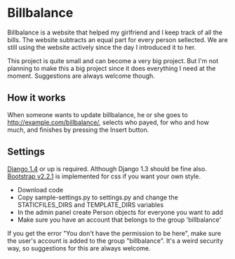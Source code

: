 Billbalance
===========

Billbalance is a website that helped my girlfriend and I keep track of all the bills.
The website subtracts an equal part for every person sellected.
We are still using the website actively since the day I introduced it to her.

This project is quite small and can become a very big project. 
But I'm not planning to make this a big project since it does everything I need at the moment.
Suggestions are always welcome though.


How it works
------------

When someone wants to update billbalance, he or she goes to http://example.com/billbalance/,
selects who payed,
for who and how much,
and finishes by pressing the Insert button.


Settings
--------

[Django 1.4](https://www.djangoproject.com/) or up is required. Although Django 1.3 should be fine also.
[Bootstrap v2.2.1](http://twitter.github.com/bootstrap/) is implemented for css if you want your own style.

* Download code
* Copy sample-settings.py to settings.py and change the STATICFILES_DIRS and TEMPLATE_DIRS variables
* In the admin panel create Person objects for everyone you want to add
* Make sure you have an account that belongs to the group 'billbalance'

If you get the error "You don't have the permission to be here",
make sure the user's account is added to the group "billbalance".
It's a weird security way, so suggestions for this are always welcome.


